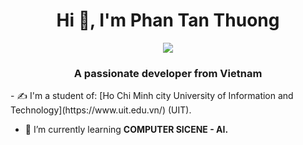 <h1 align="center">Hi 👋, I'm Phan Tan Thuong</h1>
<p align="center"><img src="https://img.icons8.com/color/48/000000/vietnam-circular.png"/></p>
<h3 align="center">A passionate developer from Vietnam </h3>
- ✍ I'm a student of: [Ho Chi Minh city University of Information and Technology](https://www.uit.edu.vn/) (UIT).

- 🌱 I’m currently learning **COMPUTER SICENE - AI.**
